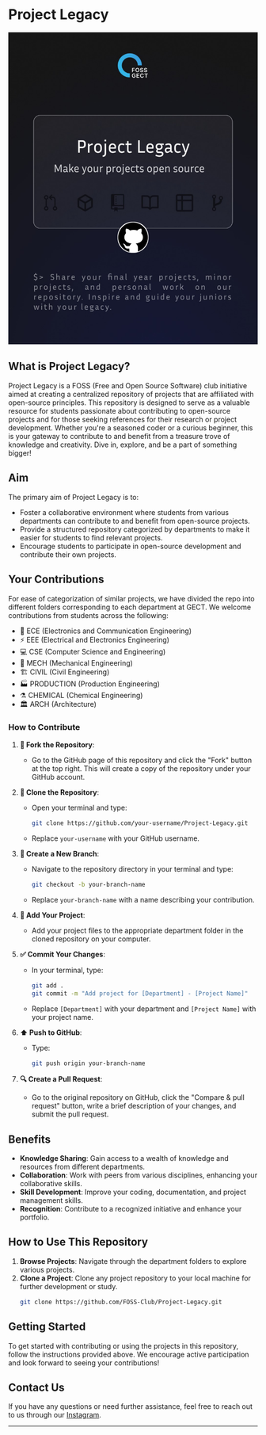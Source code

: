 # Project Legacy
![Project Legacy Banner](banner.jpg)

## What is Project Legacy?

Project Legacy is a FOSS (Free and Open Source Software) club initiative aimed at creating a centralized repository of projects that are affiliated with open-source principles. This repository is designed to serve as a valuable resource for students passionate about contributing to open-source projects and for those seeking references for their research or project development.  Whether you're a seasoned coder or a curious beginner, this is your gateway to contribute to and benefit from a treasure trove of knowledge and creativity. Dive in, explore, and be a part of something bigger!

## Aim

The primary aim of Project Legacy is to:
- Foster a collaborative environment where students from various departments can contribute to and benefit from open-source projects.
- Provide a structured repository categorized by departments to make it easier for students to find relevant projects.
- Encourage students to participate in open-source development and contribute their own projects.

## Your Contributions
For ease of categorization of similar projects, we have divided the repo into different folders corresponding to each department at GECT. We welcome contributions from students across the following:
- 📡 ECE (Electronics and Communication Engineering)
- ⚡ EEE (Electrical and Electronics Engineering)
- 💻 CSE (Computer Science and Engineering)
- 🔧 MECH (Mechanical Engineering)
- 🏗️ CIVIL (Civil Engineering)
- 🏭 PRODUCTION (Production Engineering)
- ⚗️ CHEMICAL (Chemical Engineering)
- 🏛️ ARCH (Architecture)

### How to Contribute

1. **🚀 Fork the Repository**: 
    - Go to the GitHub page of this repository and click the "Fork" button at the top right. This will create a copy of the repository under your GitHub account.

2. **🔄 Clone the Repository**: 
    - Open your terminal and type:
        ```bash
        git clone https://github.com/your-username/Project-Legacy.git
        ```
    - Replace `your-username` with your GitHub username.

3. **🌿 Create a New Branch**:
    - Navigate to the repository directory in your terminal and type:
        ```bash
        git checkout -b your-branch-name
        ```
    - Replace `your-branch-name` with a name describing your contribution.

4. **📂 Add Your Project**: 
    - Add your project files to the appropriate department folder in the cloned repository on your computer.

5. **✅ Commit Your Changes**: 
    - In your terminal, type:
        ```bash
        git add .
        git commit -m "Add project for [Department] - [Project Name]"
        ```
    - Replace `[Department]` with your department and `[Project Name]` with your project name.

6. **⬆️ Push to GitHub**:
    - Type:
        ```bash
        git push origin your-branch-name
        ```

7. **🔍 Create a Pull Request**: 
    - Go to the original repository on GitHub, click the "Compare & pull request" button, write a brief description of your changes, and submit the pull request.

## Benefits

- **Knowledge Sharing**: Gain access to a wealth of knowledge and resources from different departments.
- **Collaboration**: Work with peers from various disciplines, enhancing your collaborative skills.
- **Skill Development**: Improve your coding, documentation, and project management skills.
- **Recognition**: Contribute to a recognized initiative and enhance your portfolio.

## How to Use This Repository

1. **Browse Projects**: Navigate through the department folders to explore various projects.
2. **Clone a Project**: Clone any project repository to your local machine for further development or study.
    ```bash
    git clone https://github.com/FOSS-Club/Project-Legacy.git
    ```

## Getting Started

To get started with contributing or using the projects in this repository, follow the instructions provided above. We encourage active participation and look forward to seeing your contributions!

## Contact Us

If you have any questions or need further assistance, feel free to reach out to us through our [Instagram](https://www.instagram.com/fossgect?utm_source=ig_web_button_share_sheet&igsh=ZDNlZDc0MzIxNw==).

---
